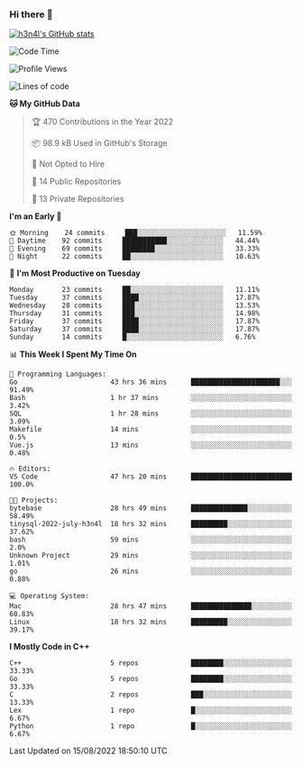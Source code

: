 ### Hi there 👋

[![h3n4l's GitHub stats](https://github-readme-stats.vercel.app/api?username=h3n4l&count_private=true&show_icons=true&theme=radical)](https://github.com/h3n4l/github-readme-stats)

<!--START_SECTION:waka-->
![Code Time](http://img.shields.io/badge/Code%20Time-585%20hrs%2042%20mins-blue)

![Profile Views](http://img.shields.io/badge/Profile%20Views-4-blue)

![Lines of code](https://img.shields.io/badge/From%20Hello%20World%20I%27ve%20Written-43%20Thousand%20lines%20of%20code-blue)

**🐱 My GitHub Data** 

> 🏆 470 Contributions in the Year 2022
 > 
> 📦 98.9 kB Used in GitHub's Storage 
 > 
> 🚫 Not Opted to Hire
 > 
> 📜 14 Public Repositories 
 > 
> 🔑 13 Private Repositories  
 > 
**I'm an Early 🐤** 

```text
🌞 Morning    24 commits     ███░░░░░░░░░░░░░░░░░░░░░░   11.59% 
🌆 Daytime    92 commits     ███████████░░░░░░░░░░░░░░   44.44% 
🌃 Evening    69 commits     ████████░░░░░░░░░░░░░░░░░   33.33% 
🌙 Night      22 commits     ██░░░░░░░░░░░░░░░░░░░░░░░   10.63%

```
📅 **I'm Most Productive on Tuesday** 

```text
Monday       23 commits     ██░░░░░░░░░░░░░░░░░░░░░░░   11.11% 
Tuesday      37 commits     ████░░░░░░░░░░░░░░░░░░░░░   17.87% 
Wednesday    28 commits     ███░░░░░░░░░░░░░░░░░░░░░░   13.53% 
Thursday     31 commits     ███░░░░░░░░░░░░░░░░░░░░░░   14.98% 
Friday       37 commits     ████░░░░░░░░░░░░░░░░░░░░░   17.87% 
Saturday     37 commits     ████░░░░░░░░░░░░░░░░░░░░░   17.87% 
Sunday       14 commits     █░░░░░░░░░░░░░░░░░░░░░░░░   6.76%

```


📊 **This Week I Spent My Time On** 

```text
💬 Programming Languages: 
Go                       43 hrs 36 mins      ██████████████████████░░░   91.49% 
Bash                     1 hr 37 mins        ░░░░░░░░░░░░░░░░░░░░░░░░░   3.42% 
SQL                      1 hr 28 mins        ░░░░░░░░░░░░░░░░░░░░░░░░░   3.09% 
Makefile                 14 mins             ░░░░░░░░░░░░░░░░░░░░░░░░░   0.5% 
Vue.js                   13 mins             ░░░░░░░░░░░░░░░░░░░░░░░░░   0.48%

🔥 Editors: 
VS Code                  47 hrs 20 mins      █████████████████████████   100.0%

🐱‍💻 Projects: 
bytebase                 28 hrs 49 mins      ██████████████░░░░░░░░░░░   58.49% 
tinysql-2022-july-h3n4l  18 hrs 32 mins      █████████░░░░░░░░░░░░░░░░   37.62% 
bash                     59 mins             ░░░░░░░░░░░░░░░░░░░░░░░░░   2.0% 
Unknown Project          29 mins             ░░░░░░░░░░░░░░░░░░░░░░░░░   1.01% 
go                       26 mins             ░░░░░░░░░░░░░░░░░░░░░░░░░   0.88%

💻 Operating System: 
Mac                      28 hrs 47 mins      ███████████████░░░░░░░░░░   60.83% 
Linux                    18 hrs 32 mins      █████████░░░░░░░░░░░░░░░░   39.17%

```

**I Mostly Code in C++** 

```text
C++                      5 repos             ████████░░░░░░░░░░░░░░░░░   33.33% 
Go                       5 repos             ████████░░░░░░░░░░░░░░░░░   33.33% 
C                        2 repos             ███░░░░░░░░░░░░░░░░░░░░░░   13.33% 
Lex                      1 repo              █░░░░░░░░░░░░░░░░░░░░░░░░   6.67% 
Python                   1 repo              █░░░░░░░░░░░░░░░░░░░░░░░░   6.67%

```



 Last Updated on 15/08/2022 18:50:10 UTC
<!--END_SECTION:waka-->

